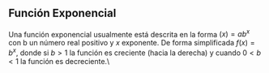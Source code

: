 ## Función Exponencial

Una función exponencial usualmente está descrita en la forma
$(x) = ab^x$ con b un número real positivo y $x$ exponente. De forma
simplificada $f(x) = b^x$, donde si $b > 1$ la función es creciente
(hacia la derecha) y cuando $0 < b < 1$ la función es decreciente.\
